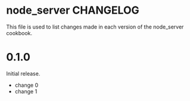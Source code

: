 # node_server CHANGELOG

This file is used to list changes made in each version of the node_server cookbook.

# 0.1.0

Initial release.

- change 0
- change 1

